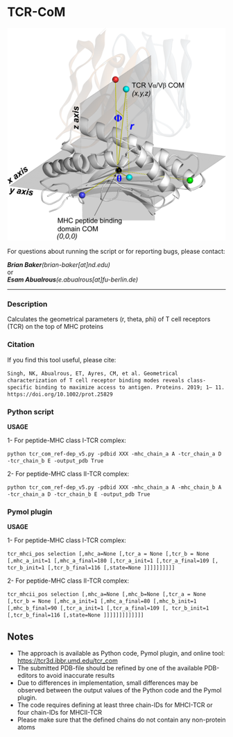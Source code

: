 # TCR-CoM

<img src="images/tcr_com.png" width="1000">


For questions about running the script or for reporting bugs, please contact:<br/>

   *__Brian Baker__(brian-baker[at]nd.edu)*<br/>
or<br/>
   *__Esam Abualrous__(e.abualrous[at]fu-berlin.de)*<br/>

-------
### Description
   Calculates the geometrical parameters (r, theta, phi) of T cell receptors (TCR) on the top of MHC proteins

### Citation
If you find this tool useful, please cite:
```
Singh, NK, Abualrous, ET, Ayres, CM, et al. Geometrical characterization of T cell receptor binding modes reveals class‐specific binding to maximize access to antigen. Proteins. 2019; 1– 11. https://doi.org/10.1002/prot.25829

```

### Python script
__USAGE__

1- For peptide-MHC class I-TCR complex:
```
python tcr_com_ref-dep_v5.py -pdbid XXX -mhc_chain_a A -tcr_chain_a D -tcr_chain_b E -output_pdb True
```

2- For peptide-MHC class II-TCR complex:
```
python tcr_com_ref-dep_v5.py -pdbid XXX -mhc_chain_a A -mhc_chain_b A -tcr_chain_a D -tcr_chain_b E -output_pdb True
```

### Pymol plugin
__USAGE__

1- For peptide-MHC class I-TCR complex:
```
tcr_mhci_pos selection [,mhc_a=None [,tcr_a = None [,tcr_b = None [,mhc_a_init=1 [,mhc_a_final=180 [,tcr_a_init=1 [,tcr_a_final=109 [, tcr_b_init=1 [,tcr_b_final=116 [,state=None ]]]]]]]]]]
```

2- For peptide-MHC class II-TCR complex:
```
tcr_mhcii_pos selection [,mhc_a=None [,mhc_b=None [,tcr_a = None [,tcr_b = None [,mhc_a_init=1 [,mhc_a_final=80 [,mhc_b_init=1 [,mhc_b_final=90 [,tcr_a_init=1 [,tcr_a_final=109 [, tcr_b_init=1 [,tcr_b_final=116 [,state=None ]]]]]]]]]]]]]
```

**Notes**
---------
- The approach is available as Python code, Pymol plugin, and online tool: https://tcr3d.ibbr.umd.edu/tcr_com
- The submitted PDB-file should be refined by one of the available PDB-editors to avoid inaccurate results
- Due to differences in implementation, small differences may be observed between the output values of the Python code and the Pymol plugin.
- The code requires defining at least three chain-IDs for MHCI-TCR or four chain-IDs for MHCII-TCR
- Please make sure that the defined chains do not contain any non-protein atoms
